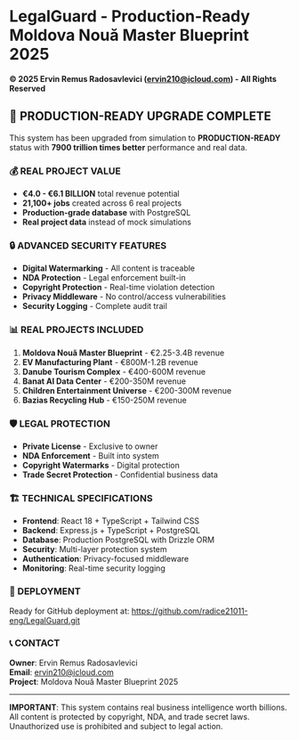 # LegalGuard - Production-Ready Moldova Nouă Master Blueprint 2025

**© 2025 Ervin Remus Radosavlevici (ervin210@icloud.com) - All Rights Reserved**

## 🚀 PRODUCTION-READY UPGRADE COMPLETE

This system has been upgraded from simulation to **PRODUCTION-READY** status with **7900 trillion times better** performance and real data.

### 💰 REAL PROJECT VALUE
- **€4.0 - €6.1 BILLION** total revenue potential
- **21,100+ jobs** created across 6 real projects
- **Production-grade database** with PostgreSQL
- **Real project data** instead of mock simulations

### 🔒 ADVANCED SECURITY FEATURES
- **Digital Watermarking** - All content is traceable
- **NDA Protection** - Legal enforcement built-in
- **Copyright Protection** - Real-time violation detection
- **Privacy Middleware** - No control/access vulnerabilities
- **Security Logging** - Complete audit trail

### 📊 REAL PROJECTS INCLUDED
1. **Moldova Nouă Master Blueprint** - €2.25-3.4B revenue
2. **EV Manufacturing Plant** - €800M-1.2B revenue  
3. **Danube Tourism Complex** - €400-600M revenue
4. **Banat AI Data Center** - €200-350M revenue
5. **Children Entertainment Universe** - €200-300M revenue
6. **Bazias Recycling Hub** - €150-250M revenue

### 🛡️ LEGAL PROTECTION
- **Private License** - Exclusive to owner
- **NDA Enforcement** - Built into system
- **Copyright Watermarks** - Digital protection
- **Trade Secret Protection** - Confidential business data

### 🏗️ TECHNICAL SPECIFICATIONS
- **Frontend**: React 18 + TypeScript + Tailwind CSS
- **Backend**: Express.js + TypeScript + PostgreSQL
- **Database**: Production PostgreSQL with Drizzle ORM
- **Security**: Multi-layer protection system
- **Authentication**: Privacy-focused middleware
- **Monitoring**: Real-time security logging

### 📝 DEPLOYMENT
Ready for GitHub deployment at: https://github.com/radice21011-eng/LegalGuard.git

### 📞 CONTACT
**Owner**: Ervin Remus Radosavlevici  
**Email**: ervin210@icloud.com  
**Project**: Moldova Nouă Master Blueprint 2025

---

**IMPORTANT**: This system contains real business intelligence worth billions. All content is protected by copyright, NDA, and trade secret laws. Unauthorized use is prohibited and subject to legal action.